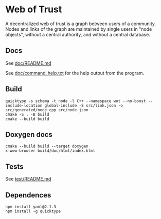 # Web of Trust
A decentralized web of trust is a graph between users of a community. Nodes and links of the graph are maintained by single users in "node objects", without a central authority, and without a central database.

## Docs
See [doc/README.md](doc/README.md)

See [doc/command_help.txt](doc/command_help.txt) for the help output from the program.

## Build
```
quicktype -s schema -t node -l C++ --namespace wot --no-boost --include-location global-include -S src/link.json -o src/generated/node.cpp src/node.json
cmake -S . -B build
cmake --build build
```

## Doxygen docs
```
cmake --build build --target doxygen
x-www-browser build/doc/html/index.html
```

## Tests
See [test/README.md](test/README.md)

## Dependences
```
npm install yaml@2.1.3
npm install -g quicktype
```
